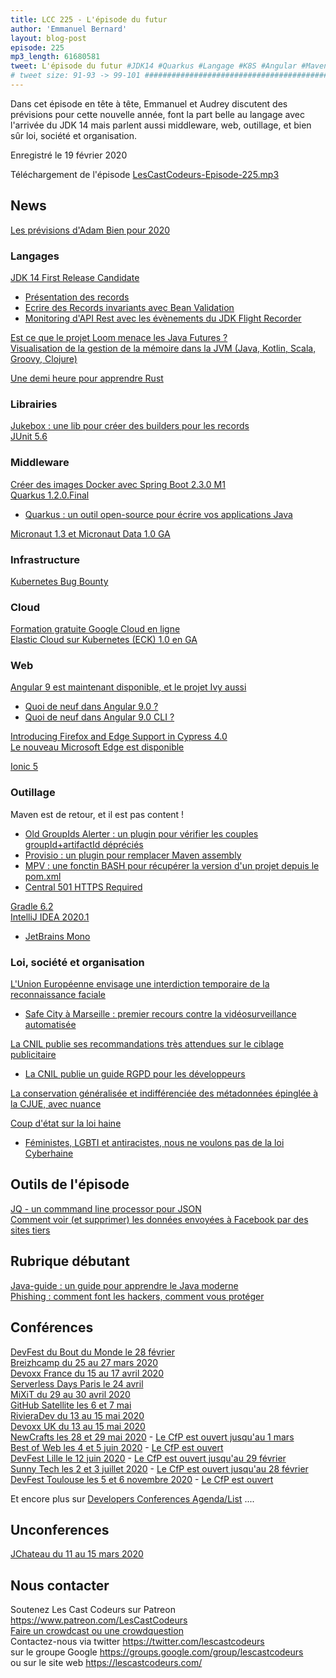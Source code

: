 ```yaml
---
title: LCC 225 - L'épisode du futur
author: 'Emmanuel Bernard'
layout: blog-post
episode: 225
mp3_length: 61680581
tweet: L'épisode du futur #JDK14 #Quarkus #Langage #K8S #Angular #Maven
# tweet size: 91-93 -> 99-101 #######################################################################
---
```

Dans cet épisode en tête à tête, Emmanuel et Audrey discutent des prévisions pour cette nouvelle année, font la part belle au langage avec l'arrivée du JDK 14 mais parlent aussi middleware, web, outillage, et bien sûr loi, société et organisation.

Enregistré le 19 février 2020

Téléchargement de l'épisode [LesCastCodeurs-Episode-225.mp3](https://traffic.libsyn.com/lescastcodeurs/LesCastCodeurs-Episode-225.mp3)

## News

[Les prévisions d'Adam Bien pour 2020](http://adambien.blog/roller/abien/entry/2020_predictions)  

### Langages

[JDK 14 First Release Candidate](https://mail.openjdk.java.net/pipermail/jdk-dev/2020-February/003886.html)

* [Présentation des records](https://www.infoq.com/articles/java-14-feature-spotlight/)  
* [Ecrire des Records invariants avec Bean Validation](https://www.morling.dev/blog/enforcing-java-record-invariants-with-bean-validation/)  
* [Monitoring d'API Rest avec les évènements du JDK Flight Recorder](https://www.morling.dev/blog/rest-api-monitoring-with-custom-jdk-flight-recorder-events/)  

[Est ce que le projet Loom menace les Java Futures ?](https://blog.softwaremill.com/will-project-loom-obliterate-java-futures-fb1a28508232)  
[Visualisation de la gestion de la mémoire dans la JVM (Java, Kotlin, Scala, Groovy, Clojure)](https://deepu.tech/memory-management-in-jvm/)  

[Une demi heure pour apprendre Rust](https://fasterthanli.me/blog/2020/a-half-hour-to-learn-rust/)  

### Librairies

[Jukebox : une lib pour créer des builders pour les records](https://github.com/javahippie/jukebox)  
[JUnit 5.6](https://junit.org/junit5/docs/5.6.0/release-notes/)  

### Middleware

[Créer des images Docker avec Spring Boot 2.3.0 M1](https://spring.io/blog/2020/01/27/creating-docker-images-with-spring-boot-2-3-0-m1)  
[Quarkus 1.2.0.Final](https://quarkus.io/blog/quarkus-1-2-0-final-released/)  

* [Quarkus : un outil open-source pour écrire vos applications Java](https://lunatech.fr/2020/01/25/quarkus-java-introduction/)  

[Micronaut 1.3 et Micronaut Data 1.0 GA](https://objectcomputing.com/news/2020/02/04/micronaut-13-and-micronaut-data-10-ga-released)  

### Infrastructure

[Kubernetes Bug Bounty](https://kubernetes.io/blog/2020/01/14/kubernetes-bug-bounty-announcement/)  

### Cloud

[Formation gratuite Google Cloud en ligne](https://www.linkedin.com/posts/didiergirard_cloud-data-serverless-activity-6627818324854091776-kXpq/)  
[Elastic Cloud sur Kubernetes (ECK) 1.0 en GA](https://www.elastic.co/blog/elastic-cloud-on-kubernetes-ECK-is-now-generally-available?blade=tw&hulk=social)  

### Web

[Angular 9 est maintenant disponible, et le projet Ivy aussi](https://blog.angular.io/version-9-of-angular-now-available-project-ivy-has-arrived-23c97b63cfa3)  

* [Quoi de neuf dans Angular 9.0 ?](https://blog.ninja-squad.com/2020/02/07/what-is-new-angular-9.0/)  
* [Quoi de neuf dans Angular 9.0 CLI ?](https://blog.ninja-squad.com/2020/02/07/angular-cli-9.0/)  

[Introducing Firefox and Edge Support in Cypress 4.0](https://cypress.io/blog/2020/02/06/introducing-firefox-and-edge-support-in-cypress-4-0/?hss_channel=tw-2774638535)  
[Le nouveau Microsoft Edge est disponible](https://blogs.windows.com/windowsexperience/2020/01/15/new-year-new-browser-the-new-microsoft-edge-is-out-of-preview-and-now-available-for-download/?FORM=M300UB&OCID=M300UB&wt_mc_id=M300UB)  

[Ionic 5](https://ionicframework.com/blog/announcing-ionic-5/)  

### Outillage

Maven est de retour, et il est pas content !

* [Old GroupIds Alerter : un plugin pour vérifier les couples groupId+artifactId dépréciés](https://github.com/jonathanlermitage/oga-maven-plugin)  
* [Provisio : un plugin pour remplacer Maven assembly](https://github.com/jvanzyl/provisio)  
* [MPV : une fonctin BASH pour récupérer la version d'un projet depuis le pom.xml](https://github.com/jvanzyl/mpv)    
* [Central 501 HTTPS Required](https://support.sonatype.com/hc/en-us/articles/360041287334)  

[Gradle 6.2](https://docs.gradle.org/6.2/release-notes.html)  
[IntelliJ IDEA 2020.1](https://blog.jetbrains.com/idea/2020/01/intellij-idea-2020-1-eap/)  
* [JetBrains Mono](https://www.jetbrains.com/lp/mono/)  

### Loi, société et organisation

[L'Union Européenne envisage une interdiction temporaire de la reconnaissance faciale](https://www.euractiv.com/section/digital/news/leak-commission-considers-facial-recognition-ban-in-ai-white-paper/)  

* [Safe City à Marseille : premier recours contre la vidéosurveillance automatisée](https://www.laquadrature.net/2020/01/20/safe-city-a-marseille-premier-recours-contre-la-videosurveillance-automatisee-de-lespace-public/)  

[La CNIL publie ses recommandations très attendues sur le ciblage publicitaire](https://www.lesechos.fr/tech-medias/hightech/la-cnil-publie-ses-recommandations-tres-attendues-sur-le-ciblage-publicitaire-1162582)  

* [La CNIL publie un guide RGPD pour les développeurs](https://www.cnil.fr/fr/la-cnil-publie-un-guide-rgpd-pour-les-developpeurs)  

[La conservation généralisée et indifférenciée des métadonnées épinglée à la CJUE, avec nuance](https://www.nextinpact.com/news/108596-la-conservation-generalisee-et-indifferenciee-metadonnees-epinglee-a-cjue-avec-nuance.htm)  

[Coup d'état sur la loi haine](https://www.laquadrature.net/2020/01/22/coup-detat-sur-la-loi-haine/)  

* [Féministes, LGBTI et antiracistes, nous ne voulons pas de la loi Cyberhaine](https://www.liberation.fr/debats/2020/01/21/feministes-lgbti-et-antiracistes-nous-ne-voulons-pas-de-la-loi-cyberhaine_1774297)  

## Outils de l'épisode

[JQ - un commmand line processor pour JSON](https://www.baeldung.com/linux/jq-command-json)  
[Comment voir (et supprimer) les données envoyées à Facebook par des sites tiers](https://www.lemonde.fr/pixels/article/2020/01/29/activite-en-dehors-de-facebook-comment-voir-et-supprimer-les-donnees-envoyees-a-facebok-par-des-sites-tiers_6027688_4408996.html)  

## Rubrique débutant

[Java-guide : un guide pour apprendre le Java moderne](https://github.com/forax/java-guide)  
[Phishing : comment font les hackers, comment vous protéger](https://cyberguerre.numerama.com/2724-phishing-comment-font-les-hackers-comment-vous-proteger.html)  

## Conférences

[DevFest du Bout du Monde le 28 février](https://devfest.duboutdumonde.bzh/)  
[Breizhcamp du 25 au 27 mars 2020](https://www.breizhcamp.org/)  
[Devoxx France du 15 au 17 avril 2020](https://www.devoxx.fr/)  
[Serverless Days Paris le 24 avril](https://paris.serverlessdays.io/en/)  
[MiXiT du 29 au 30 avril 2020](https://mixitconf.org/)  
[GitHub Satellite les 6 et 7 mai](https://githubsatellite.com/)  
[RivieraDev du 13 au 15 mai 2020](https://rivieradev.fr/)  
[Devoxx UK du 13 au 15 mai 2020](https://www.devoxx.co.uk/)  
[NewCrafts les 28 et 29 mai 2020](http://ncrafts.io/) - [Le CfP est ouvert jusqu'au 1 mars](https://sessionize.com/newcrafts-paris-2020/)  
[Best of Web les 4 et 5 juin 2020](http://bestofweb.paris/) - [Le CfP est ouvert](https://checkout.eventlama.com/#/events/best-of-web-2020/cfp)  
[DevFest Lille le 12 juin 2020](https://devfest.gdglille.org/) - [Le CfP est ouvert jusqu'au 29 février](https://conference-hall.io/public/event/4o1awYXIRayhu3vmOmiQ)  
[Sunny Tech les 2 et 3 juillet 2020](https://sunny-tech.io/) - [Le CfP est ouvert jusqu'au 28 février](https://conference-hall.io/public/event/g1Yq1ZsPoPUy8R7C8SXc)  
[DevFest Toulouse les 5 et 6 novembre 2020](https://devfesttoulouse.fr/) - [Le CfP est ouvert](https://devfesttoulouse.fr/blog/)  

Et encore plus sur [Developers Conferences Agenda/List](https://github.com/scraly/developers-conferences-agenda/blob/master/README.md) ....   

## Unconferences

[JChateau du 11 au 15 mars 2020](https://www.jchateau.org/)  

## Nous contacter

Soutenez Les Cast Codeurs sur Patreon <https://www.patreon.com/LesCastCodeurs>  
[Faire un crowdcast ou une crowdquestion](https://lescastcodeurs.com/crowdcasting/)  
Contactez-nous via twitter <https://twitter.com/lescastcodeurs>  
sur le groupe Google <https://groups.google.com/group/lescastcodeurs>  
ou sur le site web <https://lescastcodeurs.com/>
